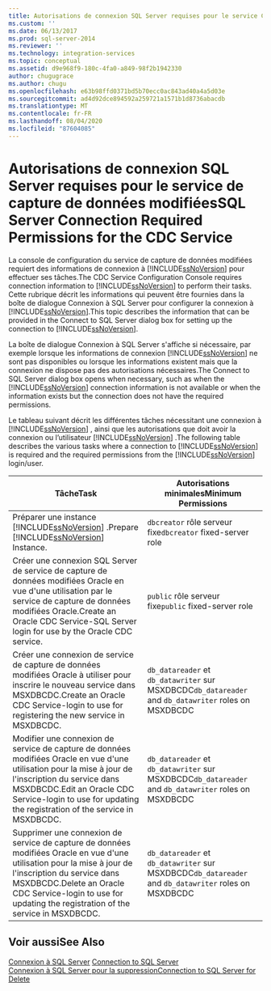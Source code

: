 ```yaml
---
title: Autorisations de connexion SQL Server requises pour le service CDC | Microsoft Docs
ms.custom: ''
ms.date: 06/13/2017
ms.prod: sql-server-2014
ms.reviewer: ''
ms.technology: integration-services
ms.topic: conceptual
ms.assetid: d9e968f9-180c-4fa0-a849-98f2b1942330
author: chugugrace
ms.author: chugu
ms.openlocfilehash: e63b98ffd0371bd5b70ecc0ac843ad40a4a5d03e
ms.sourcegitcommit: ad4d92dce894592a259721a1571b1d8736abacdb
ms.translationtype: MT
ms.contentlocale: fr-FR
ms.lasthandoff: 08/04/2020
ms.locfileid: "87604085"
---
```

# <a name="sql-server-connection-required-permissions-for-the-cdc-service"></a><span data-ttu-id="0173c-102">Autorisations de connexion SQL Server requises pour le service de capture de données modifiées</span><span class="sxs-lookup"><span data-stu-id="0173c-102">SQL Server Connection Required Permissions for the CDC Service</span></span>
  <span data-ttu-id="0173c-103">La console de configuration du service de capture de données modifiées requiert des informations de connexion à [!INCLUDE[ssNoVersion](../../includes/ssnoversion-md.md)] pour effectuer ses tâches.</span><span class="sxs-lookup"><span data-stu-id="0173c-103">The CDC Service Configuration Console requires connection information to [!INCLUDE[ssNoVersion](../../includes/ssnoversion-md.md)] to perform their tasks.</span></span> <span data-ttu-id="0173c-104">Cette rubrique décrit les informations qui peuvent être fournies dans la boîte de dialogue Connexion à SQL Server pour configurer la connexion à [!INCLUDE[ssNoVersion](../../includes/ssnoversion-md.md)].</span><span class="sxs-lookup"><span data-stu-id="0173c-104">This topic describes the information that can be provided in the Connect to SQL Server dialog box for setting up the connection to [!INCLUDE[ssNoVersion](../../includes/ssnoversion-md.md)].</span></span>  
  
 <span data-ttu-id="0173c-105">La boîte de dialogue Connexion à SQL Server s'affiche si nécessaire, par exemple lorsque les informations de connexion [!INCLUDE[ssNoVersion](../../includes/ssnoversion-md.md)] ne sont pas disponibles ou lorsque les informations existent mais que la connexion ne dispose pas des autorisations nécessaires.</span><span class="sxs-lookup"><span data-stu-id="0173c-105">The Connect to SQL Server dialog box opens when necessary, such as when the [!INCLUDE[ssNoVersion](../../includes/ssnoversion-md.md)] connection information is not available or when the information exists but the connection does not have the required permissions.</span></span>  
  
 <span data-ttu-id="0173c-106">Le tableau suivant décrit les différentes tâches nécessitant une connexion à [!INCLUDE[ssNoVersion](../../includes/ssnoversion-md.md)] , ainsi que les autorisations que doit avoir la connexion ou l’utilisateur [!INCLUDE[ssNoVersion](../../includes/ssnoversion-md.md)] .</span><span class="sxs-lookup"><span data-stu-id="0173c-106">The following table describes the various tasks where a connection to [!INCLUDE[ssNoVersion](../../includes/ssnoversion-md.md)] is required and the required permissions from the [!INCLUDE[ssNoVersion](../../includes/ssnoversion-md.md)] login/user.</span></span>  
  
|<span data-ttu-id="0173c-107">Tâche</span><span class="sxs-lookup"><span data-stu-id="0173c-107">Task</span></span>|<span data-ttu-id="0173c-108">Autorisations minimales</span><span class="sxs-lookup"><span data-stu-id="0173c-108">Minimum Permissions</span></span>|  
|----------|-------------------------|  
|<span data-ttu-id="0173c-109">Préparer une instance [!INCLUDE[ssNoVersion](../../includes/ssnoversion-md.md)] .</span><span class="sxs-lookup"><span data-stu-id="0173c-109">Prepare [!INCLUDE[ssNoVersion](../../includes/ssnoversion-md.md)] Instance.</span></span>|<span data-ttu-id="0173c-110">`dbcreator` rôle serveur fixe</span><span class="sxs-lookup"><span data-stu-id="0173c-110">`dbcreator` fixed-server role</span></span>|  
|<span data-ttu-id="0173c-111">Créer une connexion SQL Server de service de capture de données modifiées Oracle en vue d'une utilisation par le service de capture de données modifiées Oracle.</span><span class="sxs-lookup"><span data-stu-id="0173c-111">Create an Oracle CDC Service-SQL Server login for use by the Oracle CDC service.</span></span>|<span data-ttu-id="0173c-112">`public` rôle serveur fixe</span><span class="sxs-lookup"><span data-stu-id="0173c-112">`public` fixed-server role</span></span>|  
|<span data-ttu-id="0173c-113">Créer une connexion de service de capture de données modifiées Oracle à utiliser pour inscrire le nouveau service dans MSXDBCDC.</span><span class="sxs-lookup"><span data-stu-id="0173c-113">Create an Oracle CDC Service-login to use for registering the new service in MSXDBCDC.</span></span>|<span data-ttu-id="0173c-114">`db_datareader` et `db_datawriter` sur MSXDBCDC</span><span class="sxs-lookup"><span data-stu-id="0173c-114">`db_datareader` and `db_datawriter` roles on MSXDBCDC</span></span>|  
|<span data-ttu-id="0173c-115">Modifier une connexion de service de capture de données modifiées Oracle en vue d'une utilisation pour la mise à jour de l'inscription du service dans MSXDBCDC.</span><span class="sxs-lookup"><span data-stu-id="0173c-115">Edit an Oracle CDC Service-login to use for updating the registration of the service in MSXDBCDC.</span></span>|<span data-ttu-id="0173c-116">`db_datareader` et `db_datawriter` sur MSXDBCDC</span><span class="sxs-lookup"><span data-stu-id="0173c-116">`db_datareader` and `db_datawriter` roles on MSXDBCDC</span></span>|  
|<span data-ttu-id="0173c-117">Supprimer une connexion de service de capture de données modifiées Oracle en vue d'une utilisation pour la mise à jour de l'inscription du service dans MSXDBCDC.</span><span class="sxs-lookup"><span data-stu-id="0173c-117">Delete an Oracle CDC Service-login to use for updating the registration of the service in MSXDBCDC.</span></span>|<span data-ttu-id="0173c-118">`db_datareader` et `db_datawriter` sur MSXDBCDC</span><span class="sxs-lookup"><span data-stu-id="0173c-118">`db_datareader` and `db_datawriter` roles on MSXDBCDC</span></span>|  
  
## <a name="see-also"></a><span data-ttu-id="0173c-119">Voir aussi</span><span class="sxs-lookup"><span data-stu-id="0173c-119">See Also</span></span>  
 <span data-ttu-id="0173c-120">[Connexion à SQL Server](connection-to-sql-server.md) </span><span class="sxs-lookup"><span data-stu-id="0173c-120">[Connection to SQL Server](connection-to-sql-server.md) </span></span>  
 [<span data-ttu-id="0173c-121">Connexion à SQL Server pour la suppression</span><span class="sxs-lookup"><span data-stu-id="0173c-121">Connection to SQL Server for Delete</span></span>](connection-to-sql-server-for-delete.md)  
  
  
